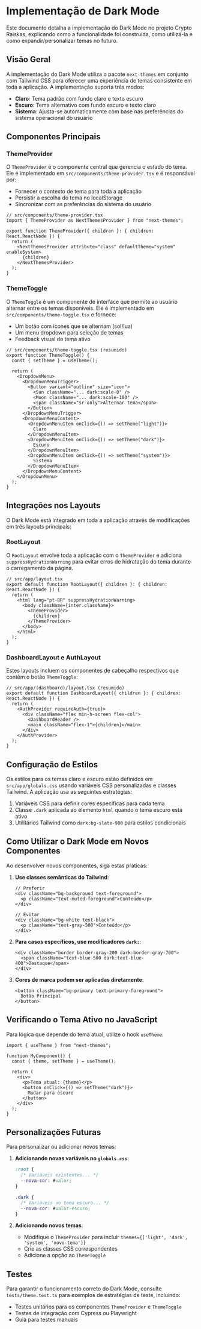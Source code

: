 # Implementação de Dark Mode

Este documento detalha a implementação do Dark Mode no projeto Crypto Raiskas, explicando como a funcionalidade foi construída, como utilizá-la e como expandir/personalizar temas no futuro.

## Visão Geral

A implementação do Dark Mode utiliza o pacote `next-themes` em conjunto com Tailwind CSS para oferecer uma experiência de temas consistente em toda a aplicação. A implementação suporta três modos:

- **Claro**: Tema padrão com fundo claro e texto escuro
- **Escuro**: Tema alternativo com fundo escuro e texto claro
- **Sistema**: Ajusta-se automaticamente com base nas preferências do sistema operacional do usuário

## Componentes Principais

### ThemeProvider

O `ThemeProvider` é o componente central que gerencia o estado do tema. Ele é implementado em `src/components/theme-provider.tsx` e é responsável por:

- Fornecer o contexto de tema para toda a aplicação
- Persistir a escolha do tema no localStorage
- Sincronizar com as preferências do sistema do usuário

```tsx
// src/components/theme-provider.tsx
import { ThemeProvider as NextThemesProvider } from "next-themes";

export function ThemeProvider({ children }: { children: React.ReactNode }) {
  return (
    <NextThemesProvider attribute="class" defaultTheme="system" enableSystem>
      {children}
    </NextThemesProvider>
  );
}
```

### ThemeToggle

O `ThemeToggle` é um componente de interface que permite ao usuário alternar entre os temas disponíveis. Ele é implementado em `src/components/theme-toggle.tsx` e fornece:

- Um botão com ícones que se alternam (sol/lua)
- Um menu dropdown para seleção de temas
- Feedback visual do tema ativo

```tsx
// src/components/theme-toggle.tsx (resumido)
export function ThemeToggle() {
  const { setTheme } = useTheme();

  return (
    <DropdownMenu>
      <DropdownMenuTrigger>
        <Button variant="outline" size="icon">
          <Sun className="... dark:scale-0" />
          <Moon className="... dark:scale-100" />
          <span className="sr-only">Alternar tema</span>
        </Button>
      </DropdownMenuTrigger>
      <DropdownMenuContent>
        <DropdownMenuItem onClick={() => setTheme("light")}>
          Claro
        </DropdownMenuItem>
        <DropdownMenuItem onClick={() => setTheme("dark")}>
          Escuro
        </DropdownMenuItem>
        <DropdownMenuItem onClick={() => setTheme("system")}>
          Sistema
        </DropdownMenuItem>
      </DropdownMenuContent>
    </DropdownMenu>
  );
}
```

## Integrações nos Layouts

O Dark Mode está integrado em toda a aplicação através de modificações em três layouts principais:

### RootLayout

O `RootLayout` envolve toda a aplicação com o `ThemeProvider` e adiciona `suppressHydrationWarning` para evitar erros de hidratação do tema durante o carregamento da página.

```tsx
// src/app/layout.tsx
export default function RootLayout({ children }: { children: React.ReactNode }) {
  return (
    <html lang="pt-BR" suppressHydrationWarning>
      <body className={inter.className}>
        <ThemeProvider>
          {children}
        </ThemeProvider>
      </body>
    </html>
  );
}
```

### DashboardLayout e AuthLayout

Estes layouts incluem os componentes de cabeçalho respectivos que contêm o botão `ThemeToggle`:

```tsx
// src/app/(dashboard)/layout.tsx (resumido)
export default function DashboardLayout({ children }: { children: React.ReactNode }) {
  return (
    <AuthProvider requireAuth={true}>
      <div className="flex min-h-screen flex-col">
        <DashboardHeader />
        <main className="flex-1">{children}</main>
      </div>
    </AuthProvider>
  );
}
```

## Configuração de Estilos

Os estilos para os temas claro e escuro estão definidos em `src/app/globals.css` usando variáveis CSS personalizadas e classes Tailwind. A aplicação usa as seguintes estratégias:

1. Variáveis CSS para definir cores específicas para cada tema
2. Classe `.dark` aplicada ao elemento `html` quando o tema escuro está ativo
3. Utilitários Tailwind como `dark:bg-slate-900` para estilos condicionais

## Como Utilizar o Dark Mode em Novos Componentes

Ao desenvolver novos componentes, siga estas práticas:

1. **Use classes semânticas do Tailwind**:
   ```tsx
   // Preferir
   <div className="bg-background text-foreground">
     <p className="text-muted-foreground">Conteúdo</p>
   </div>
   
   // Evitar
   <div className="bg-white text-black">
     <p className="text-gray-500">Conteúdo</p>
   </div>
   ```

2. **Para casos específicos, use modificadores `dark:`**:
   ```tsx
   <div className="border border-gray-200 dark:border-gray-700">
     <span className="text-blue-500 dark:text-blue-400">Destaque</span>
   </div>
   ```

3. **Cores de marca podem ser aplicadas diretamente**:
   ```tsx
   <button className="bg-primary text-primary-foreground">
     Botão Principal
   </button>
   ```

## Verificando o Tema Ativo no JavaScript

Para lógica que depende do tema atual, utilize o hook `useTheme`:

```tsx
import { useTheme } from "next-themes";

function MyComponent() {
  const { theme, setTheme } = useTheme();
  
  return (
    <div>
      <p>Tema atual: {theme}</p>
      <button onClick={() => setTheme("dark")}>
        Mudar para escuro
      </button>
    </div>
  );
}
```

## Personalizações Futuras

Para personalizar ou adicionar novos temas:

1. **Adicionando novas variáveis no `globals.css`**:
   ```css
   :root {
     /* Variáveis existentes... */
     --nova-cor: #valor;
   }
   
   .dark {
     /* Variáveis do tema escuro... */
     --nova-cor: #valor-escuro;
   }
   ```

2. **Adicionando novos temas**:
   - Modifique o `ThemeProvider` para incluir `themes={['light', 'dark', 'system', 'novo-tema']}`
   - Crie as classes CSS correspondentes
   - Adicione a opção ao `ThemeToggle`

## Testes

Para garantir o funcionamento correto do Dark Mode, consulte `tests/theme.test.ts` para exemplos de estratégias de teste, incluindo:

- Testes unitários para os componentes `ThemeProvider` e `ThemeToggle`
- Testes de integração com Cypress ou Playwright
- Guia para testes manuais 